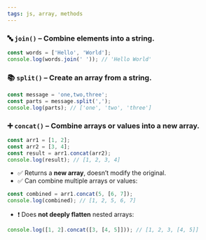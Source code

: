 ```yaml
---
tags: js, array, methods
---
```


### 🔤 **`join()`** – Combine elements into a **string**.

```javascript
const words = ['Hello', 'World'];
console.log(words.join(' ')); // 'Hello World'
```

### 📚 **`split()`** – Create an array from a **string**.

```javascript
const message = 'one,two,three';
const parts = message.split(',');
console.log(parts); // ['one', 'two', 'three']
```

### ➕ **`concat()`** – Combine arrays or values into a **new array**.
```javascript
const arr1 = [1, 2];
const arr2 = [3, 4];
const result = arr1.concat(arr2);
console.log(result); // [1, 2, 3, 4]
```

- ✅ Returns a **new array**, doesn’t modify the original.
- ✅ Can combine multiple arrays or values:

```javascript
const combined = arr1.concat(5, [6, 7]);
console.log(combined); // [1, 2, 5, 6, 7]
```

- ❗ Does **not deeply flatten** nested arrays:
```javascript
console.log([1, 2].concat([3, [4, 5]])); // [1, 2, 3, [4, 5]]
```
